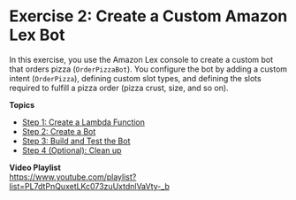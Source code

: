 # Exercise 2: Create a Custom Amazon Lex Bot

In this exercise, you use the Amazon Lex console to create a custom bot that orders pizza (`OrderPizzaBot`). You configure the bot by adding a custom intent (`OrderPizza`), defining custom slot types, and defining the slots required to fulfill a pizza order (pizza crust, size, and so on).

**Topics**
+ [Step 1: Create a Lambda Function](ex2-step1.md)
+ [Step 2: Create a Bot](ex2-step2.md)
+ [Step 3: Build and Test the Bot](ex2-step3.md)
+ [Step 4 (Optional): Clean up](ex2-step4.md)

**Video Playlist**  
https://www.youtube.com/playlist?list=PL7dtPnQuxetLKc073zuUxtdnlVaVty-_b
